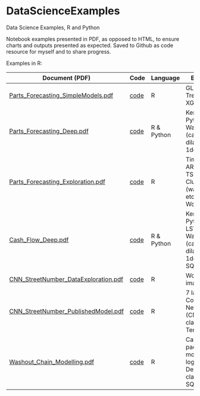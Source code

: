 # DataScienceExamples
Data Science Examples, R and Python

Notebook examples presented in PDF, as opposed to HTML, to ensure charts and outputs presented as expected.
Saved to Github as code resource for myself and to share progress.

Examples in R:

| Document (PDF)                       |Code | Language     | Examples                                                            |
|--------------------------------------|-----|--------------|---------------------------------------------------------------------|
| [Parts_Forecasting_SimpleModels.pdf](https://github.com/olimoz/DataScienceExamples/blob/master/Parts_Forecasting_SimpleModels.pdf)|[code](http://htmlpreview.github.io/?https://github.com/olimoz/DataScienceExamples/blob/master/Parts_Forecasting_SimpleModels.nb.html)| R          | GLM, Treebag, XGBoost                                               |
| [Parts_Forecasting_Deep.pdf](https://github.com/olimoz/DataScienceExamples/blob/master/Parts_Forecasting_Deep.pdf)           |[code](http://htmlpreview.github.io/?https://github.com/olimoz/DataScienceExamples/blob/master/Parts_Forecasting_Deep.nb.html)| R & Python | Keras in Python, Wavenet (causal dilated 1dconv)                   |
| [Parts_Forecasting_Exploration.pdf](https://github.com/olimoz/DataScienceExamples/blob/master/Parts_Forecasting_Exploration.pdf)    |[code](https://github.com/olimoz/DataScienceExamples/blob/master/Parts_Forecasting_Exploration.Rmd)| R          | Timeseries, ARIMA, TScount, Clustering (wavelet, dtw etc), Word2Vec |
| [Cash_Flow_Deep.pdf](https://github.com/olimoz/DataScienceExamples/blob/master/Cash_Flow_Deep.pdf)                   |[code](https://github.com/olimoz/DataScienceExamples/blob/master/Cash_Flow_Deep.Rmd)| R & Python | Keras in Python, LSTM, Wavenet (causal dilated 1dconv), SQL              |
| [CNN_StreetNumber_DataExploration.pdf](https://github.com/olimoz/DataScienceExamples/blob/master/CNN_StreetNumber_DataExploration.pdf) |[code](https://github.com/olimoz/DataScienceExamples/blob/master/CNN_StreetNumber_DataExploration.Rmd)| R          | Working with images in R                                            |
| [CNN_StreetNumber_PublishedModel.pdf](https://github.com/olimoz/DataScienceExamples/blob/master/CNN_StreetNumber_DataExploration.pdf)  |[code](https://github.com/olimoz/DataScienceExamples/blob/master/CNN_StreetNumber_DataExploration.Rmd)| R          | 7 layer Convolutional Neural Nets (CNN), classification, Tensorflow |
| [Washout_Chain_Modelling.pdf](https://github.com/olimoz/DataScienceExamples/blob/master/Washout_Chain_Modelling.pdf)          |[code](https://github.com/olimoz/DataScienceExamples/blob/master/Washout_Chain_Modelling.Rmd)| R          | Caret package; tree models, svm, logreg, Densenet classification, SQL    |
